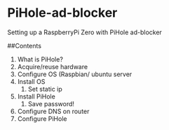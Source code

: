 # PiHole-ad-blocker
Setting up a RaspberryPi Zero with PiHole ad-blocker 

##Contents

1. What is PiHole?
2. Acquire/reuse hardware
3. Configure OS (Raspbian/ ubuntu server
4. Install OS
    1. Set static ip
5. Install PiHole
    1. Save password!
6. Configure DNS on router
7. Configure PiHole
